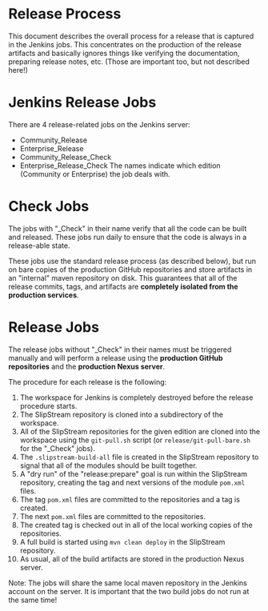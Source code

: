 
Release Process
===============

This document describes the overall process for a release that is
captured in the Jenkins jobs.  This concentrates on the production of
the release artifacts and basically ignores things like verifying the
documentation, preparing release notes, etc.  (Those are important
too, but not described here!)

Jenkins Release Jobs
====================

There are 4 release-related jobs on the Jenkins server:
  * Community_Release
  * Enterprise_Release
  * Community_Release_Check
  * Enterprise_Release_Check
The names indicate which edition (Community or Enterprise) the job
deals with.

Check Jobs
==========

The jobs with "_Check" in their name verify that all the code can be
built and released.  These jobs run daily to ensure that the code is
always in a release-able state.

These jobs use the standard release process (as described below), but
run on bare copies of the production GitHub repositories and store
artifacts in an "internal" maven repository on disk.  This guarantees
that all of the release commits, tags, and artifacts are **completely
isolated from the production services**.

Release Jobs
============

The release jobs without "_Check" in their names must be triggered
manually and will perform a release using the **production GitHub
repositories** and the **production Nexus server**.

The procedure for each release is the following:
  1. The workspace for Jenkins is completely destroyed before the
  release procedure starts.
  2. The SlipStream repository is cloned into a subdirectory of the
  workspace. 
  3. All of the SlipStream repositories for the given edition are
  cloned into the workspace using the `git-pull.sh` script (or
  `release/git-pull-bare.sh` for the "_Check" jobs).
  4. The `.slipstream-build-all` file is created in the SlipStream
  repository to signal that all of the modules should be built
  together. 
  5. A "dry run" of the "release:prepare" goal is run within the
  SlipStream repository, creating the tag and next versions of the
  module `pom.xml` files.
  6. The tag `pom.xml` files are committed to the repositories and a
  tag is created.
  7. The next `pom.xml` files are committed to the repositories.
  8. The created tag is checked out in all of the local working copies
  of the repositories.
  9. A full build is started using `mvn clean deploy` in the
  SlipStream repository.
  10. As usual, all of the build artifacts are stored in the
  production Nexus server.

Note: The jobs will share the same local maven repository in the
Jenkins account on the server.  It is important that the two build
jobs do not run at the same time!
